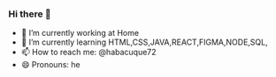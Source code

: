 ### Hi there 👋
- 🔭 I’m currently working at Home 
- 🌱 I’m currently learning HTML,CSS,JAVA,REACT,FIGMA,NODE,SQL,
- 📫 How to reach me: @habacuque72
- 😄 Pronouns: he


